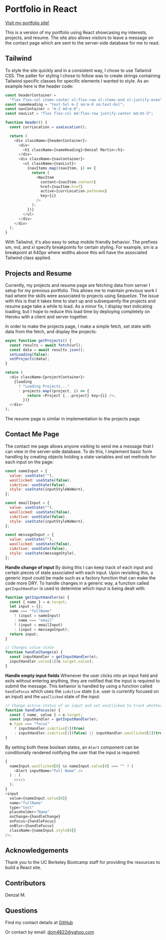 # Portfolio in React

[Visit my portfolio site!](https://dmartin4820.github.io/)

This is a version of my portfolio using React showcasing my interests, projects, and resume. The site also allows visitors to leave a message on the contact page which are sent to the server-side database for me to read.

## Tailwind

To style the site quickly and in a consistent way, I chose to use Tailwind CSS. The patter for styling I chose to follow was to create strings containing Tailwind specific classes for specific elements I wanted to style. As an example here is the header code:

```javascript
const headerContainer =
  "flex flex-col items-center xl:flex-row xl:items-end xl:justify-evenly bg-green-300 sm:p-10 text-white";
const nameHeading = "text-5xl m-2 sm:m-0 sm:text-6xl";
const navContainer = "m-2 md:m-0";
const navList = "flex flex-col md:flex-row justify-center md:mt-5";
```

```javascript
function Header() {
  const currLocation = useLocation();

  return (
    <div className={headerContainer}>
      <div>
        <h1 className={nameHeading}>Denzal Martin</h1>
      </div>
      <div className={navContainer}>
        <ul className={navList}>
          {navItems.map((navItem, i) => {
            return (
              <NavItem
                content={navItem.content}
                href={navItem.href}
                active={currLocation.pathname}
                key={i}
              />
            );
          })}
        </ul>
      </div>
    </div>
  );
}
```

With Tailwind, it's also easy to setup mobile friendly behavior. The prefixes sm, md, and xl specify breakpoints for certain styling. For example, sm is a breakpoint at 640px where widths above this will have the associated Tailwind class applied.

## Projects and Resume

Currently, my projects and resume page are fetching data from server I setup for my previous portfolio. This allows me to maintain previous work I had where the skills were associated to projects using Sequelize. The issue with this is that it takes time to start up and subsequently the projects and resume page take a while to load. As a minor fix, I display text indicating loading, but I hope to reduce this load time by deploying completely on Heroku with a client and server together.

In order to make the projects page, I make a simple fetch, set state with data from the fetch, and display the projects:

```javascript
async function getProjects() {
  const results = await fetch(url);
  const data = await results.json();
  setLoading(false);
  setProjects(data);
}
```

```javascript
return (
  <div className={projectContainer}>
    {loading
      ? "Loading Projects..."
      : projects.map((project, i) => {
          return <Project {...project} key={i} />;
        })}
  </div>
);
```

The resume page is similar in implementation to the projects page.

## Contact Me Page

The contact me page allows anyone visiting to send me a message that I can view in the server-side database. To do this, I implement basic form handling by creating objects holding a state variables and set methods for each input on the page:

```javascript
const nameInput = {
  value: useState(""),
  wasClicked: useState(false),
  isActive: useState(false),
  style: useState(inputStyleNoWarn),
};

const emailInput = {
  value: useState(""),
  wasClicked: useState(false),
  isActive: useState(false),
  style: useState(inputStyleNoWarn),
};

const messageInput = {
  value: useState(""),
  wasClicked: useState(false),
  isActive: useState(false),
  style: useState(messageStyle),
};
```

**Handle change of input**
By doing this I can keep track of each input and certain pieces of state associated with each input. Upon revisiting this, a generic input could be made such as a factory function that can make the code more DRY. To handle changes in a generic way, a function called `getInputHandler` is used to determine which input is being dealt with:

```javascript
function getInputHandler(e) {
  const { name } = e.target;
  let input = {};
  name === "fullName"
    ? (input = nameInput)
    : name === "email"
    ? (input = emailInput)
    : (input = messageInput);
  return input;
}

// Changes value state
function handleChange(e) {
  const inputHandler = getInputHandler(e);
  inputHandler.value[1](e.target.value);
}
```

**Handle empty input fields**
Whenever the user clicks into an input field and exits without entering anything, they are notified that the input is required to submit the message. This behavior is handled by using a function called `handleFocus` which uses the `isActive` state (i.e. user is currently focused on an input) and the `wasClicked` state of the input:

```javascript
// Change active status of an input and set wasClicked to track whether error is displayed
function handleFocus(e) {
  const { name, value } = e.target;
  const inputHandler = getInputHandler(e);
  e.type === "focus"
    ? inputHandler.isActive[1](true)
    : inputHandler.isActive[1](false) || inputHandler.wasClicked[1](true);
}
```

By setting both these boolean states, an `Alert` component can be conditionally rendered notifying the user that the input is required:

```javascript
{
  nameInput.wasClicked[0] && nameInput.value[0] === "" ? (
    <Alert inputName="Full Name" />
  ) : (
    <></>
  );
}
<input
  value={nameInput.value[0]}
  name="fullName"
  type="text"
  placeholder="Name"
  onChange={handleChange}
  onFocus={handleFocus}
  onBlur={handleFocus}
  className={nameInput.style[0]}
/>;
```

## Acknowledgements

Thank you to the UC Berkeley Bootcamp staff for providing the resources to build a React site.

## Contributors

Denzal M.

## Questions

Find my contact details at [GitHub](https://github.com/dmartin4820)

Or contact by email: dom4822@yahoo.com
